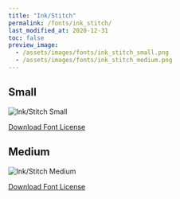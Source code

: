 ```yaml
---
title: "Ink/Stitch"
permalink: /fonts/ink_stitch/
last_modified_at: 2020-12-31
toc: false
preview_image:
  - /assets/images/fonts/ink_stitch_small.png
  - /assets/images/fonts/ink_stitch_medium.png
---
```

## Small
![Ink/Stitch Small](/assets/images/fonts/ink_stitch_small.png)

[Download Font License](https://github.com/inkstitch/inkstitch/tree/main/fonts/small_font/LICENSE)

## Medium
![Ink/Stitch Medium](/assets/images/fonts/ink_stitch_medium.png)

[Download Font License](https://github.com/inkstitch/inkstitch/tree/main/fonts/medium_font/LICENSE)
